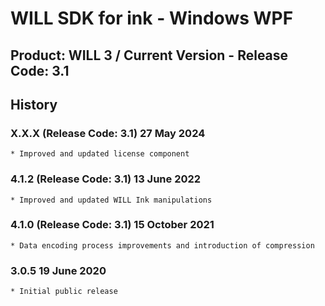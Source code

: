 # WILL SDK for ink - Windows WPF

## Product: WILL 3 / Current Version - Release Code: 3.1

## History

### X.X.X  (Release Code: 3.1) 27 May 2024
    * Improved and updated license component

### 4.1.2  (Release Code: 3.1) 13 June 2022
    * Improved and updated WILL Ink manipulations  

### 4.1.0  (Release Code: 3.1) 15 October 2021
    * Data encoding process improvements and introduction of compression 

### 3.0.5  19 June 2020
    * Initial public release
    

